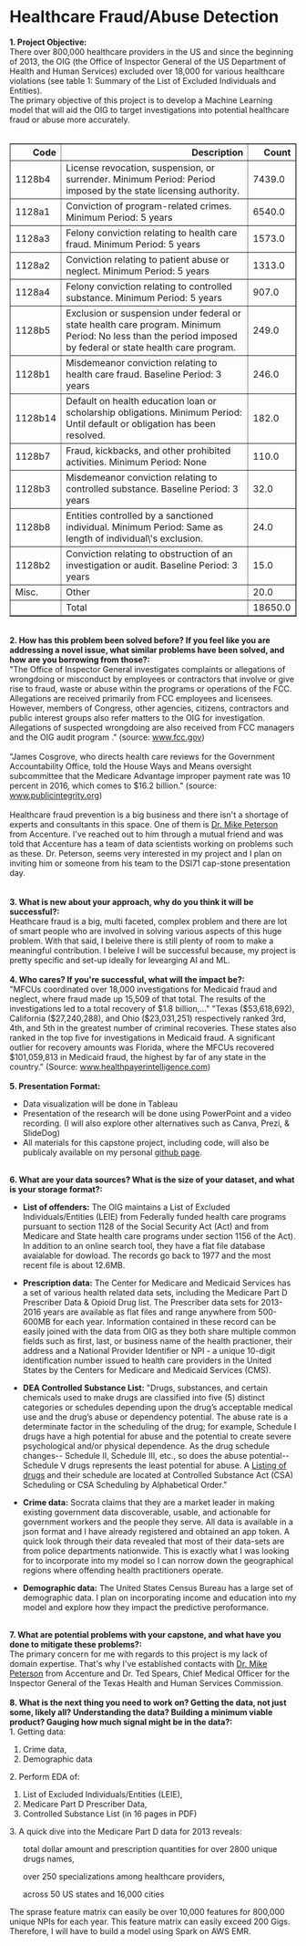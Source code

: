 <div class="cell text_cell rendered unselected" tabindex="2">
<div class="inner_cell">
<div class="text_cell_render rendered_html" tabindex="-1">
<h1>Healthcare Fraud/Abuse Detection</h1>
</div>
</div>
</div>
<div class="cell text_cell unselected rendered" tabindex="2">
<div class="prompt input_prompt"><strong>1. Project Objective:</strong></div>
<div class="prompt input_prompt">
There over 800,000 healthcare providers in the US and since the beginning of 2013, the OIG (the Office of Inspector General of the US Department of Health and Human Services) excluded over 18,000 for various healthcare violations (see table 1: Summary of the List of Excluded Individuals and Entities). 
<br />
The primary objective of this project is to develop a Machine Learning model that will aid the OIG to target investigations into potential healthcare fraud or abuse more accurately.&nbsp;</div>
<br />
<table border="1" class="dataframe">  <thead>    <tr style="text-align: right;">      <th>Code</th>      <th>Description</th>      <th>Count</th>    </tr>  </thead>  <tbody>    <tr>      <td>1128b4</td>      <td>License revocation, suspension, or surrender. Minimum Period: Period imposed by the state licensing authority.</td>      <td>7439.0</td>    </tr>    <tr>      <td>1128a1</td>      <td>Conviction of program-related crimes. Minimum Period: 5 years</td>      <td>6540.0</td>    </tr>    <tr>      <td>1128a3</td>      <td>Felony conviction relating to health care fraud. Minimum Period: 5 years</td>      <td>1573.0</td>    </tr>    <tr>      <td>1128a2</td>      <td>Conviction relating to patient abuse or neglect. Minimum Period: 5 years</td>      <td>1313.0</td>    </tr>    <tr>      <td>1128a4</td>      <td>Felony conviction relating to controlled substance. Minimum Period: 5 years</td>      <td>907.0</td>    </tr>    <tr>      <td>1128b5</td>      <td>Exclusion or suspension under federal or state health care program. Minimum Period: No less than the period imposed by federal or state health care program.</td>      <td>249.0</td>    </tr>    <tr>      <td>1128b1</td>      <td>Misdemeanor conviction relating to health care fraud. Baseline Period: 3 years</td>      <td>246.0</td>    </tr>    <tr>      <td>1128b14</td>      <td>Default on health education loan or scholarship obligations. Minimum Period: Until default or obligation has been resolved.</td>      <td>182.0</td>    </tr>    <tr>      <td>1128b7</td>      <td>Fraud, kickbacks, and other prohibited activities. Minimum Period: None</td>      <td>110.0</td>    </tr>    <tr>      <td>1128b3</td>      <td>Misdemeanor conviction relating to controlled substance. Baseline Period: 3 years</td>      <td>32.0</td>    </tr>    <tr>      <td>1128b8</td>      <td>Entities controlled by a sanctioned individual. Minimum Period: Same as length of individual\'s exclusion.</td>      <td>24.0</td>    </tr>    <tr>      <td>1128b2</td>      <td>Conviction relating to obstruction of an investigation or audit. Baseline Period: 3 years</td>      <td>15.0</td>    </tr>    <tr>      <td>Misc.</td>      <td>Other</td>      <td>20.0</td>    </tr>    <tr>      <td></td>      <td>Total</td>      <td>18650.0</td>    </tr>  </tbody></table>
<br />
<div class="prompt input_prompt"><strong>2. How has this problem been solved before? If you feel like you are addressing a novel issue, what similar problems have been solved, and how are you borrowing from those?:</strong></div>
<div class="prompt input_prompt">
"The Office of Inspector General investigates complaints or allegations of wrongdoing or misconduct by employees or contractors that involve or give rise to fraud, waste or abuse within the programs or operations of the FCC.<br />
Allegations are received primarily from FCC employees and licensees. However, members of Congress, other agencies, citizens, contractors and public interest groups also refer matters to the OIG for investigation. Allegations of suspected wrongdoing are also received from FCC managers and the OIG audit program ." (source: <a href="https://www.fcc.gov/inspector-general/general/investigations#block-menu-block-4">www.fcc.gov</a>)<br />
<br />
"James Cosgrove, who directs health care reviews for the Government Accountability Office, told the House Ways and Means oversight subcommittee that the Medicare Advantage improper payment rate was 10 percent in 2016, which comes to $16.2 billion." (source: <a href="https://www.publicintegrity.org/2017/07/19/21011/fraud-and-billing-mistakes-cost-medicare-and-taxpayers-tens-billions-last-year">www.publicintegrity.org</a>)<br />
<br />
Healthcare fraud prevention is a big business and there isn't a shortage of experts and consultants in this space. One of them is <a href="https://www.accenture.com/us-en/company-michael-petersen">Dr. Mike Peterson</a> from Accenture. I've reached out to him through a mutual friend and was told that Accenture has a team of data scientists working on problems such as these. Dr. Peterson, seems very interested in my project and I plan on inviting him or someone from his team to the DSI71 cap-stone presentation day.<br /> 
&nbsp;</div>
<br />
<div class="prompt input_prompt"><strong>3. What is new about your approach, why do you think it will be successful?:</strong></div>
<div class="prompt input_prompt">
Heathcare fraud is a big, multi faceted, complex problem and there are lot of smart people who are involved in solving various aspects of this huge problem. With that said, I beleive there is still plenty of room to make a meaningful contribution. I beleive I will be successful because, my project is pretty specific and set-up ideally for levearging AI and ML.<br />
<br />
<div class="prompt input_prompt"><strong>4. Who cares? If you're successful, what will the impact be?:</strong></div>
<div class="prompt input_prompt">
"MFCUs coordinated over 18,000 investigations for Medicaid fraud and neglect, where fraud made up 15,509 of that total. The results of the investigations led to a total recovery of $1.8 billion,..." 
"Texas ($53,618,692), California ($27,240,288), and Ohio ($23,031,251) respectively ranked 3rd, 4th, and 5th in the greatest number of criminal recoveries. These states also ranked in the top five for investigations in Medicaid fraud. A significant outlier for recovery amounts was Florida, where the MFCUs recovered $101,059,813 in Medicaid fraud, the highest by far of any state in the country." (Source: <a href="https://healthpayerintelligence.com/news/medicaid-fraud-control-units-recovered-1.8-billion-in-2016">www.healthpayerintelligence.com</a>)<br />
<br />
<div class="prompt input_prompt"><strong>5. Presentation Format:</strong></div>
<div class="prompt input_prompt">
<ul>
<li>Data visualization will be done in Tableau</li>
<li>Presentation of the research will be done using PowerPoint and a video recording. (I will also explore other alternatives such as Canva, Prezi, &amp; SlideDog)</li>
<li>All materials for this capstone project, including code, will also be publicaly available on my personal <a href="https://dast1.github.io/" rel="nofollow">github page</a>.</li>
</ul>
<br />
<div class="prompt input_prompt"><strong>6. What are your data sources? What is the size of your dataset, and what is your storage format?:</strong></div>
<div class="prompt input_prompt">
<ul>
<li>
<p><strong>List of offenders:</strong> The OIG maintains a List of Excluded Individuals/Entities (LEIE) from Federally funded health care programs pursuant to section 1128 of the Social Security Act (Act) and from Medicare and State health care programs under section 1156 of the Act). In addition to an online search tool, they have a flat file database avaialable for dowload. The records go back to 1977 and the most recent file is about 12.6MB.</p>
</li>
<li>
<p><strong>Prescription data:</strong> The Center for Medicare and Medicaid Services has a set of various health related data sets, including the Medicare Part D Prescriber Data &amp; Opioid Drug list. The Prescriber data sets for 2013-2016 years are available as flat files and range anywhere from 500-600MB for each year. Information contained in these record can be easily joined with the data from OIG as they both share multiple common fields such as first, last, or business name of the health practioner, their address and a National Provider Identifier or NPI - a unique 10-digit identification number issued to health care providers in the United States by the Centers for Medicare and Medicaid Services (CMS).</p>
</li>
<li><strong>DEA Controlled Substance List:</strong> "Drugs, substances, and certain chemicals used to make drugs are classified into five (5) distinct categories or schedules depending upon the drug&rsquo;s acceptable medical use and the drug&rsquo;s abuse or dependency potential. The abuse rate is a determinate factor in the scheduling of the drug; for example, Schedule I drugs have a high potential for abuse and the potential to create severe psychological and/or physical dependence. As the drug schedule changes-- Schedule II, Schedule III, etc., so does the abuse potential-- Schedule V drugs represents the least potential for abuse. A <a href="https://www.dea.gov/druginfo/ds.shtml" rel="nofollow">Listing of drugs</a> and their schedule are located at Controlled Substance Act (CSA) Scheduling or CSA Scheduling by Alphabetical Order."</li>
<li>
<p><strong>Crime data:</strong> Socrata claims that they are a market leader in making existing government data discoverable, usable, and actionable for government workers and the people they serve. All data is available in a json format and I have already registered and obtained an app token. A quick look through their data revealed that most of their data-sets are from police departments nationwide. This is exactly what I was looking for to incorporate into my model so I can norrow down the geographical regions where offending health practitioners operate.</p>
</li>
<li>
<p><strong>Demographic data:</strong> The United States Census Bureau has a large set of demographic data. I plan on incorporating income and education into my model and explore how they impact the predictive peroformance.</p>
</li>
</ul>
<br />
<div class="prompt input_prompt"><strong>7. What are potential problems with your capstone, and what have you done to mitigate these problems?:</strong></div>
<div class="prompt input_prompt">
The primary concern for me with regards to this project is my lack of domain expertise. That's why I've established contacts with <a href="https://www.accenture.com/us-en/company-michael-petersen">Dr. Mike Peterson</a> from Accenture and Dr. Ted Spears, Chief Medical Officer for the Inspector General of the Texas Health and Human Services Commission.<br />
<br />
<div clas s="prompt input_prompt"><strong>8. What is the next thing you need to work on? Getting the data, not just some, likely all? Understanding the data? Building a minimum viable product? Gauging how much signal might be in the data?:</strong></div>
<div class="prompt input_prompt">
1. Getting data:<br />
<ol>
<li>Crime data,</li>
<li>Demographic data</li>
</ol>
2. Perform EDA of:<br />
<ol>
<li>List of Excluded Individuals/Entities (LEIE),</li>
<li>Medicare Part D Prescriber Data,</li>
<li>Controlled Substance List (in 16 pages in PDF)</li>
</ol>
3. A quick dive into the Medicare Part D data for 2013 reveals:<br />
<ol>
<p> total dollar amount and prescription quantities for over 2800 unique drugs names,</li>
<p>over 250 specializations among healthcare providers,</li>
<p>across 50 US states and 16,000 cities</li>
</ol>
The sprase feature matrix can easily be over 10,000 features for 800,000 unique NPIs for each year. This feature matrix can easily exceed 200 Gigs. Therefore, I will have to build a model using Spark on AWS EMR.<br />

